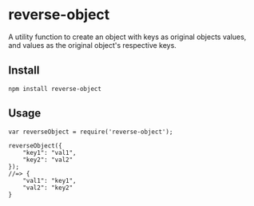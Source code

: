 # reverse-object

A utility function to create an object with keys as original objects values, and values as the original object's respective keys.

## Install

    npm install reverse-object

## Usage

    var reverseObject = require('reverse-object');

    reverseObject({
        "key1": "val1", 
        "key2": "val2"
    });
    //=> {
        "val1": "key1", 
        "val2": "key2"
    }
